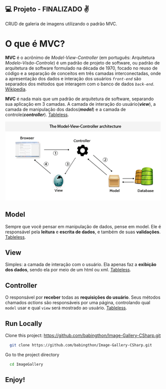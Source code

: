 ## 💻 Projeto - FINALIZADO ✌️

CRUD de galeria de imagens utilizando o padrão MVC.

# O que é MVC?

**MVC** é o acrônimo de _Model-View-Controller_ (em português: Arquitetura _Modelo-Visão-Controle_) é um padrão de projeto de software, ou padrão de arquitetura de software formulado na década de 1970, focado no reuso de código e a separação de conceitos em três camadas interconectadas, onde a apresentação dos dados e interação dos usuários _`front-end`_ são separados dos métodos que interagem com o banco de dados _`back-end`_. [Wikipedia](https://pt.wikipedia.org/wiki/MVC).

**MVC** é nada mais que um padrão de arquitetura de software, separando sua aplicação em 3 camadas. A camada de interação do usuário(**_view_**), a camada de manipulação dos dados(**_model_**) e a camada de controle(**_controller_**). [Tableless](https://tableless.com.br/o-que-e-mvc/).

![](screenshots/model-view-controller-architecture.gif)

## Model

Sempre que você pensar em manipulação de dados, pense em model. Ele é responsável pela **leitura** e **escrita de dados**, e também de suas **validações**. [Tableless](https://tableless.com.br/o-que-e-mvc/).

## View

Simples: a camada de interação com o usuário. Ela apenas faz a **exibição dos dados**, sendo ela por meio de um html ou xml.
[Tableless](https://tableless.com.br/o-que-e-mvc/).

## Controller

O responsável por **receber** todas as **requisições do usuário**. Seus métodos chamados _actions_ são responsáveis por uma página, controlando qual `model` usar e qual `view` será mostrado ao usuário.
[Tableless](https://tableless.com.br/o-que-e-mvc/).

## Run Locally

Clone this project: https://github.com/babingthon/Image-Gallery-CSharp.git

```bash
  git clone https://github.com/babingthon/Image-Gallery-CSharp.git
```

Go to the project directory

```bash
  cd ImageGallery
```

## Enjoy!
